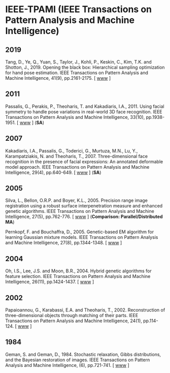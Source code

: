 # IEEE-TPAMI (IEEE Transactions on Pattern Analysis and Machine Intelligence)

## 2019

Tang, D., Ye, Q., Yuan, S., Taylor, J., Kohli, P., Keskin, C., Kim, T.K. and Shotton, J., 2019. Opening the black box: Hierarchical sampling optimization for hand pose estimation. IEEE Transactions on Pattern Analysis and Machine Intelligence, 41(9), pp.2161-2175. [ [www](https://ieeexplore.ieee.org/abstract/document/8386667) ]

## 2011

Passalis, G., Perakis, P., Theoharis, T. and Kakadiaris, I.A., 2011. Using facial symmetry to handle pose variations in real-world 3D face recognition. IEEE Transactions on Pattern Analysis and Machine Intelligence, 33(10), pp.1938-1951. [ [www](https://ieeexplore.ieee.org/abstract/document/5728826) ] (**SA**)

## 2007

Kakadiaris, I.A., Passalis, G., Toderici, G., Murtuza, M.N., Lu, Y., Karampatziakis, N. and Theoharis, T., 2007. Three-dimensional face recognition in the presence of facial expressions: An annotated deformable model approach. IEEE Transactions on Pattern Analysis and Machine Intelligence, 29(4), pp.640-649. [ [www](https://ieeexplore.ieee.org/abstract/document/4107568) ] (**SA**)

## 2005

Silva, L., Bellon, O.R.P. and Boyer, K.L., 2005. Precision range image registration using a robust surface interpenetration measure and enhanced genetic algorithms. IEEE Transactions on Pattern Analysis and Machine Intelligence, 27(5), pp.762-776. [ [www](https://ieeexplore.ieee.org/abstract/document/1407879) ] (**Comparison: Parallel/Distributed MA**)

Pernkopf, F. and Bouchaffra, D., 2005. Genetic-based EM algorithm for learning Gaussian mixture models. IEEE Transactions on Pattern Analysis and Machine Intelligence, 27(8), pp.1344-1348. [ [www](https://ieeexplore.ieee.org/abstract/document/1453522) ]

## 2004

Oh, I.S., Lee, J.S. and Moon, B.R., 2004. Hybrid genetic algorithms for feature selection. IEEE Transactions on Pattern Analysis and Machine Intelligence, 26(11), pp.1424-1437. [ [www](https://ieeexplore.ieee.org/abstract/document/1335448) ]

## 2002

Papaioannou, G., Karabassi, E.A. and Theoharis, T., 2002. Reconstruction of three-dimensional objects through matching of their parts. IEEE Transactions on Pattern Analysis and Machine Intelligence, 24(1), pp.114-124. [ [www](https://ieeexplore.ieee.org/abstract/document/982888) ]

## 1984

Geman, S. and Geman, D., 1984. Stochastic relaxation, Gibbs distributions, and the Bayesian restoration of images. IEEE Transactions on Pattern Analysis and Machine Intelligence, (6), pp.721-741. [ [www](https://ieeexplore.ieee.org/abstract/document/4767596) ]
